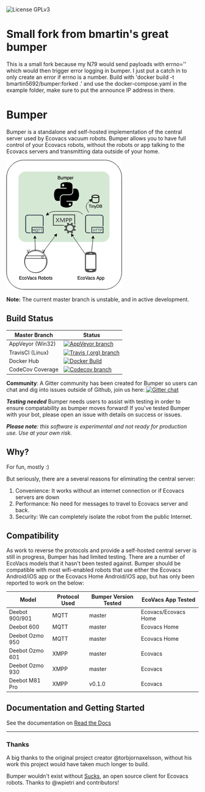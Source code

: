![License GPLv3](https://img.shields.io/github/license/bmartin5692/bumper.svg?color=brightgreen)

# Small fork from bmartin's great bumper
This is a small fork because my N79 would send payloads with errno='' which would then trigger error logging in bumper.  I just put a catch in to only create an error if errno is a number. Build with 'docker build -t bmartin5692/bumper:forked .' and use the docker-compose.yaml in the example folder, make sure to put the announce IP address in there.

# Bumper 

Bumper is a standalone and self-hosted implementation of the central server used by Ecovacs vacuum robots.  Bumper allows you to have full control of your Ecovacs robots, without the robots or app talking to the Ecovacs servers and transmitting data outside of your home.

![Bumper Diagram](./docs/images/BumperDiagram.png "Bumper Diagram")

**Note:** The current master branch is unstable, and in active development.

## Build Status

| Master Branch | Status                                                                 |
| ------------------- | ---------------------------------------------------------------------- |
| AppVeyor (Win32)    | [![AppVeyor branch](https://img.shields.io/appveyor/ci/bmartin5692/bumper/master?logo=appveyor)](https://ci.appveyor.com/project/bmartin5692/bumper/branch/master) |
| TravisCI (Linux)    | [![Travis (.org) branch](https://img.shields.io/travis/bmartin5692/bumper/master?logo=travis)](https://travis-ci.com/bmartin5692/bumper/branch/master) |
| Docker Hub	      | [![Docker Build](https://img.shields.io/docker/cloud/build/bmartin5692/bumper?logo=docker)](https://hub.docker.com/r/bmartin5692/bumper/branch/master) |
| CodeCov Coverage    | [![Codecov branch](https://img.shields.io/codecov/c/github/bmartin5692/bumper/master?logo=codecov)](https://codecov.io/gh/bmartin5692/bumper/branch/master) |


**Community**:
A Gitter community has been created for Bumper so users can chat and dig into issues outside of Github, join us here:
[![Gitter chat](https://badges.gitter.im/gitterHQ/gitter.png)](https://gitter.im/ecovacs-bumper/community)


***Testing needed***
Bumper needs users to assist with testing in order to ensure compatability as bumper moves forward!  If you've tested Bumper with your bot, please open an issue with details on success or issues.

***Please note**: this software is experimental and not ready for production use. Use at your own risk.* 

## Why?

For fun, mostly :)

But seriously, there are a several reasons for eliminating the central server:

1. Convenience: It works without an internet connection or if Ecovacs servers are down
2. Performance: No need for messages to travel to Ecovacs server and back.
3. Security: We can completely isolate the robot from the public Internet.
 
## Compatibility

As work to reverse the protocols and provide a self-hosted central server is still in progress, Bumper has had limited testing.  There are a number of EcoVacs models that it hasn't been tested against.  Bumper should be compatible with most wifi-enabled robots that use either the Ecovacs Android/iOS app or the Ecovacs Home Android/iOS app, but has only been reported to work on the below:

| Model           | Protocol Used | Bumper Version Tested | EcoVacs App Tested   |
| --------------- | ------------- | --------------------- | -------------------- |
| Deebot 900/901  | MQTT          | master                | Ecovacs/Ecovacs Home |
| Deebot 600      | MQTT          | master                | Ecovacs Home         |
| Deebot Ozmo 950 | MQTT          | master                | Ecovacs Home         |
| Deebot Ozmo 601 | XMPP          | master                | Ecovacs              |
| Deebot Ozmo 930 | XMPP          | master                | Ecovacs              |
| Deebot M81 Pro  | XMPP          | v0.1.0                | Ecovacs              |

## Documentation and Getting Started

See the documentation on [Read the Docs](https://bumper.readthedocs.io)

---
### Thanks
A big thanks to the original project creator @torbjornaxelsson, without his work this project would have taken much longer to build. 

Bumper wouldn't exist without [Sucks](https://github.com/wpietri/sucks), an open source client for Ecovacs robots. Thanks to @wpietri and contributors!
